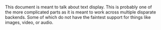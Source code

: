 This document is meant to talk about text display.
This is probably one of the more complicated parts as it is meant to work across multiple disparate backends. Some of which do not have the faintest support for things like images, video, or audio.

